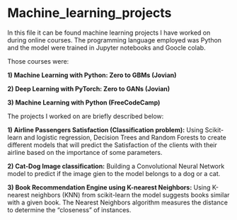 # Machine_learning_projects
In this file it can be found machine learning projects I have worked on during online courses. The programming language employed was Python and the model were trained in Jupyter notebooks and Goocle colab.

Those courses were:

**1) Machine Learning with Python: Zero to GBMs (Jovian)**

**2) Deep Learning with PyTorch: Zero to GANs (Jovian)**

**3) Machine Learning with Python (FreeCodeCamp)**

The projects I worked on are briefly described below:

**1) Airline Passengers Satisfaction (Classification problem):**
Using Scikit-learn and logistic regression, Decision Trees and Random Forests to create different models that will predict the Satisfaction of the clients with their airline based on the importance of some parameters.

**2) Cat-Dog Image classification:**
Building a Convolutional Neural Network model to predict if the image gien to the model belongs to a dog or a cat.

**3) Book Recommendation Engine using K-nearest Neighbors:**
Using K-nearest neighbors (KNN) from scikit-learn the model suggests books similar with a given book. The Nearest Neighbors algorithm measures the distance to determine the “closeness” of instances.


